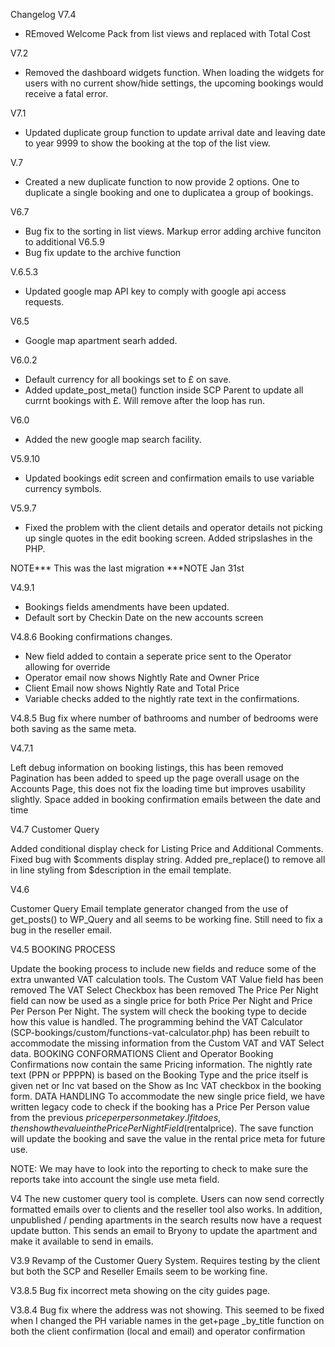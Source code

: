 Changelog
V7.4
- REmoved Welcome Pack from list views and replaced with Total Cost

V7.2
- Removed the dashboard widgets function. When loading the widgets for users with no current show/hide settings, the upcoming bookings would receive a fatal error. 

V7.1
- Updated duplicate group function to update arrival date and leaving date to year 9999 to show the booking at the top of the list view.

V.7
- Created a new duplicate function to now provide 2 options. One to duplicate a single booking and one to duplicatea a group of bookings. 

V6.7
- Bug fix to the sorting in list views. Markup error adding archive funciton to additional <td>
V6.5.9
- Bug fix update to the archive function

V.6.5.3
- Updated google map API key to comply with google api access requests.

V6.5
- Google map apartment searh added.

V6.0.2
- Default currency for all bookings set to £ on save.
- Added update_post_meta() function inside SCP Parent to update all currnt bookings with £. Will remove after the loop has run. 

V6.0
- Added the new google map search facility.

V5.9.10
- Updated bookings edit screen and confirmation emails to use variable currency symbols.

V5.9.7
- Fixed the problem with the client details and operator details not picking up single quotes in the edit booking screen. Added stripslashes in the PHP.

NOTE*** This was the last migration ***NOTE
Jan 31st

V4.9.1
- Bookings fields amendments have been updated. 
- Default sort by Checkin Date on the new accounts screen

V4.8.6
Booking confirmations changes. 
- New field added to contain a seperate price sent to the Operator allowing for override
- Operator email now shows Nightly Rate and Owner Price
- Client Email now shows Nightly Rate and Total Price
- Variable checks added to the nightly rate text in the confirmations.


V4.8.5
Bug fix where number of bathrooms and number of bedrooms were both saving as the same meta. 

V4.7.1

Left debug information on booking listings, this has been removed
Pagination has been added to speed up the page overall usage on the Accounts Page, this does not fix the loading time but improves usability slightly.
Space added in booking confirmation emails between the date and time

V4.7 Customer Query

Added conditional display check for Listing Price and Additional Comments.
Fixed bug with $comments display string.
Added pre_replace() to remove all in line styling from $description in the email template.

V4.6

Customer Query Email template generator changed from the use of get_posts() to WP_Query and all seems to be working fine. Still need to fix a bug in the reseller email.

V4.5 BOOKING PROCESS

Update the booking process to include new fields and reduce some of the extra unwanted VAT calculation tools.
The Custom VAT Value field has been removed
The VAT Select Checkbox has been removed
The Price Per Night field can now be used as a single price for both Price Per Night and Price Per Person Per Night. The system will check the booking type to decide how this value is handled.
The programming behind the VAT Calculator (SCP-bookings/custom/functions-vat-calculator.php) has been rebuilt to accommodate the missing information from the Custom VAT and VAT Select data.
BOOKING CONFORMATIONS
Client and Operator Booking Confirmations now contain the same Pricing information. The nightly rate text (PPN or PPPPN) is based on the Booking Type and the price itself is given net or Inc vat based on the Show as Inc VAT checkbox in the booking form.
DATA HANDLING
To accommodate the new single price field, we have written legacy code to check if the booking has a Price Per Person value from the previous $priceperperson meta key. If it does, then show the value in the Price Per Night Field ($rentalprice). The save function will update the booking and save the value in the rental price meta for future use.

NOTE: We may have to look into the reporting to check to make sure the reports take into account the single use meta field.

V4 The new customer query tool is complete. Users can now send correctly formatted emails over to clients and the reseller tool also works. In addition, unpublished / pending apartments in the search results now have a request update button. This sends an email to Bryony to update the apartment and make it available to send in emails.

V3.9 Revamp of the Customer Query System. Requires testing by the client but both the SCP and Reseller Emails seem to be working fine.

V3.8.5 Bug fix incorrect meta showing on the city guides page.

V3.8.4 Bug fix where the address was not showing. This seemed to be fixed when I changed the PH variable names in the get+page _by_title function on both the client confirmation (local and email) and operator confirmation